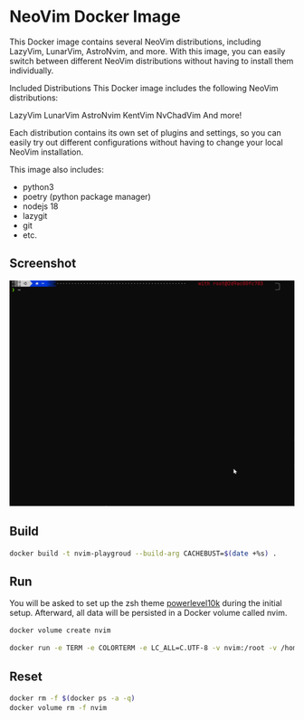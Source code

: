 # NeoVim Docker Image

This Docker image contains several NeoVim distributions, including LazyVim, LunarVim, AstroNvim, and more. With this image, you can easily switch between different NeoVim distributions without having to install them individually.

Included Distributions
This Docker image includes the following NeoVim distributions:

LazyVim
LunarVim
AstroNvim
KentVim
NvChadVim
And more!

Each distribution contains its own set of plugins and settings, so you can easily try out different configurations without having to change your local NeoVim installation.

This image also includes:

- python3
- poetry (python package manager)
- nodejs 18
- lazygit
- git
- etc.

## Screenshot

![](./2023-07-21_008.gif)

## Build

```bash
docker build -t nvim-playgroud --build-arg CACHEBUST=$(date +%s) . 
```

## Run

You will be asked to set up the zsh theme [powerlevel10k](https://github.com/romkatv/powerlevel10k) during the initial setup. Afterward, all data will be persisted in a Docker volume called nvim.  

```bash
docker volume create nvim
```

```bash
docker run -e TERM -e COLORTERM -e LC_ALL=C.UTF-8 -v nvim:/root -v /home/kent/.ssh:/root/.ssh -ti nvim-playgroud 
```


## Reset

```bash
docker rm -f $(docker ps -a -q)
docker volume rm -f nvim
```


